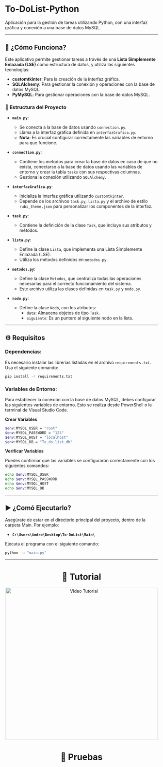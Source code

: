 # To-DoList-Python

Aplicación para la gestión de tareas utilizando Python, con una interfaz gráfica y conexión a una base de datos MySQL.

---

## 🚀 **¿Cómo Funciona?**

Este aplicativo permite gestionar tareas a través de una **Lista Simplemente Enlazada (LSE)** como estructura de datos, y utiliza las siguientes tecnologías:

- **customtkinter**: Para la creación de la interfaz gráfica.
- **SQLAlchemy**: Para gestionar la conexión y operaciones con la base de datos MySQL.
- **PyMySQL**: Para gestionar operaciones con la base de datos MySQL.

### 📂 **Estructura del Proyecto**

- **`main.py`**:  
  - Se conecta a la base de datos usando `connection.py`.  
  - Llama a la interfaz gráfica definida en `interfazGrafica.py`.  
  - **Nota**: Es crucial configurar correctamente las variables de entorno para que funcione.
 
- **`connection.py`**:
  - Contiene los metodos para crear la base de datos en caso de que no exista, conectarse a la base de datos usando las variables de entorno y crear la tabla `tasks` con sus respectivas columnas.
  - Gestiona la conexión utilizando `SQLAlchemy`.

- **`interfazGrafica.py`**:  
  - Inicializa la interfaz gráfica utilizando `customtkinter`.  
  - Depende de los archivos `task.py`, `lista.py` y el archivo de estilo `rubi_theme.json` para personalizar los componentes de la interfaz.

- **`task.py`**:  
  - Contiene la definición de la clase `Task`, que incluye sus atributos y métodos.

- **`lista.py`**:  
  - Define la clase `Lista`, que implementa una Lista Simplemente Enlazada (LSE).  
  - Utiliza los métodos definidos en `metodos.py`.

- **`metodos.py`**:  
  - Define la clase `Metodos`, que centraliza todas las operaciones necesarias para el correcto funcionamiento del sistema.  
  - Este archivo utiliza las clases definidas en `task.py` y `nodo.py`.

- **`nodo.py`**:  
  - Define la clase `Nodo`, con los atributos:  
    - `data`: Almacena objetos de tipo `Task`.  
    - `siguiente`: Es un puntero al siguiente nodo en la lista.

---

## ⚙️ **Requisitos**

### Dependencias:
Es necesario instalar las librerías listadas en el archivo `requirements.txt`.  
Usa el siguiente comando:  
```bash
pip install -r requirements.txt
```

### Variables de Entorno:
Para establecer la conexión con la base de datos MySQL, debes configurar las siguientes variables de entorno. Esto se realiza desde PowerShell o la terminal de Visual Studio Code.

**Crear Variables**
```bash
$env:MYSQL_USER = "root"
$env:MYSQL_PASSWORD = "123"
$env:MYSQL_HOST = "localhost"
$env:MYSQL_DB = "To_do_list_db"
```

**Verificar Variables**

Puedes confirmar que las variables se configuraron correctamente con los siguientes comandos:
```bash
echo $env:MYSQL_USER
echo $env:MYSQL_PASSWORD
echo $env:MYSQL_HOST
echo $env:MYSQL_DB
```

---

## ▶️ **¿Comó Ejecutarlo?**

Asegúrate de estar en el directorio principal del proyecto, dentro de la carpeta Main.
Por ejemplo:

- **`C:\Users\Andre\Desktop\To-DoList\Main\`**

Ejecuta el programa con el siguiente comando:
```bash
python -u "main.py"
```

---

<div align="center">
  <h1>🎥 Tutorial</h1>
  <a href="https://youtu.be/bSpxm16piBU" target="_blank">
    <img src="https://img.youtube.com/vi/bSpxm16piBU/0.jpg" alt="Video Tutorial" width="500"/>
  </a>
</div>

<div align="center">
  <h1> 🔎 Pruebas</h1>
  <br>
  
  <img src="https://github.com/user-attachments/assets/03076e97-14dc-4eb8-b3a0-f43a2afdbdcc" alt="">
  <img src="https://github.com/user-attachments/assets/dd5c2902-21f7-4fb9-bc33-4f36e95555b9" alt="">
  <img src="https://github.com/user-attachments/assets/3fb38f56-8edf-4ade-8e90-b70b1ead5bab" alt="">
  <img src="https://github.com/user-attachments/assets/d13c3d7e-9944-4426-b8af-d8512b6aa766" alt="">
  <img src="https://github.com/user-attachments/assets/1dd5c3c0-047f-4212-8697-971666aba81b" alt="">
  <img src="https://github.com/user-attachments/assets/e4de4eab-b4d4-4481-a1c9-6cb05346286e" alt="">
  <img src="https://github.com/user-attachments/assets/d3758028-c9e0-4a3c-803f-e9b6e43fbdca" alt="">
  <img src="https://github.com/user-attachments/assets/969148a8-c594-48db-96da-084933586627" alt="">
  <img src="https://github.com/user-attachments/assets/6db6f8d2-4359-448b-8f20-c02baca165ad" alt="">
  <img src="https://github.com/user-attachments/assets/d71031a3-5cfc-43a7-8cf0-12d3cf2ce3eb" alt="">
  <img src="https://github.com/user-attachments/assets/9bad600d-6f6d-4f50-b058-73ded12c5b9c" alt="">
  <img src="https://github.com/user-attachments/assets/02e24cb0-476b-442f-862b-28ec50b74446" alt="">
</div>


